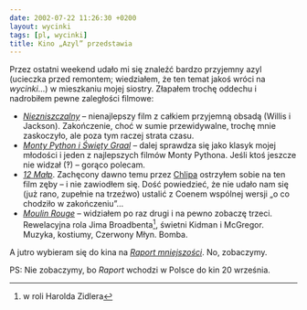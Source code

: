 ```yaml
---
date: 2002-07-22 11:26:30 +0200
layout: wycinki
tags: [pl, wycinki]
title: Kino „Azyl” przedstawia
---
```


Przez ostatni weekend udało mi się znaleźć bardzo przyjemny azyl (ucieczka przed remontem; wiedziałem, że ten temat jakoś wróci na <cite>wycinki</cite>…) w mieszkaniu mojej siostry. Złapałem trochę oddechu i nadrobiłem pewne zaległości filmowe:

* <cite>[Niezniszczalny](http://imdb.com/Title?0217869 'Some things are only revealed by accident')</cite> – nienajlepszy film z całkiem przyjemną obsadą (Willis i Jackson). Zakończenie, choć w sumie przewidywalne, trochę mnie zaskoczyło, ale poza tym raczej strata czasu.
* <cite>[Monty Python i Święty Graal](http://imdb.com/Title?0071853 'Makes Ben Hur look like an epic')</cite> – dalej sprawdza się jako klasyk mojej młodości i jeden z najlepszych filmów Monty Pythona. Jeśli ktoś jeszcze nie widzał (‽) – gorąco polecam.
* <cite>[12 Małp](http://imdb.com/Title?0114746 'The future is history')</cite>. Zachęcony dawno temu przez [Chlipa](http://chlip.pl/ 'piotr.chlipalski, 1996-2002 r.') ostrzyłem sobie na ten film zęby – i nie zawiodłem się. Dość powiedzieć, że nie udało nam się (już rano, zupełnie na trzeźwo) ustalić z Coenem wspólnej wersji „o co chodziło w zakończeniu”…
* <cite>[Moulin Rouge](http://imdb.com/Title?0203009 'The show must go on')</cite> – widziałem po raz drugi i na pewno zobaczę trzeci. Rewelacyjna rola Jima Broadbenta[^1], świetni Kidman i McGregor. Muzyka, kostiumy, Czerwony Młyn. Bomba.

A jutro wybieram się do kina na <cite>[Raport mniejszości](http://imdb.com/Title?0181689 'What would you do if you were accused of a murder, you had not committed… yet?')</cite>. No, zobaczymy.

PS: Nie zobaczymy, bo <cite>Raport</cite> wchodzi w Polsce do kin 20 września.

[^1]: w roli Harolda Zidlera
